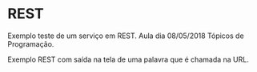 # REST
Exemplo teste de um serviço em REST. Aula dia 08/05/2018 Tópicos de Programação.

Exemplo REST com saída na tela de uma palavra que é chamada na URL.
